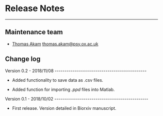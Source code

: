 # Release Notes

---

## Maintenance team

* [Thomas Akam](https://bitbucket.org/takam/) thomas.akam@psy.ox.ac.uk

## Change log

Version 0.2 - 2018/11/08 -----------------------------------------------

- Added functionality to save data as .csv files.

- Added function for importing *.ppd* files into Matlab.

Version 0.1 -  2018/10/02 ------------------------------------------------

- First release.  Version detailed in Biorxiv manuscript.